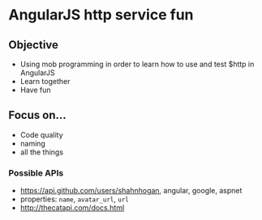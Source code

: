# AngularJS http service fun

## Objective
- Using mob programming in order to learn how to use and test $http in AngularJS
- Learn together
- Have fun

## Focus on...
- Code quality
- naming
- all the things

### Possible APIs
- https://api.github.com/users/shahnhogan, angular, google, aspnet 
 - properties: `name`, `avatar_url`, `url`
- http://thecatapi.com/docs.html
